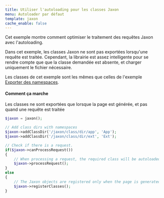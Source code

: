 ```yaml
---
title: Utiliser l'autoloading pour les classes Jaxon
menu: Autoloader par défaut
template: jaxon
cache_enable: false
---
```


Cet exemple montre comment optimiser le traitement des requêtes Jaxon avec l'autoloading.

Dans cet exemple, les classes Jaxon ne sont pas exportées lorsqu'une requête est traitée.
Cependant, la librairie est assez intelligente pour se rendre compte que que la classe demandée est absente, et charger uniquement le fichier nécessaire.

Les classes de cet exemple sont les mêmes que celles de l'exemple [Exporter des namespaces](../namespaces).

#### Comment ça marche

Les classes ne sont exportées que lorsque la page est générée, et pas quand une requête est traitée

```php
$jaxon = jaxon();

// Add class dirs with namespaces
$jaxon->addClassDir('/jaxon/class/dir/app', 'App');
$jaxon->addClassDir('/jaxon/class/dir/ext', 'Ext');

// Check if there is a request.
if($jaxon->canProcessRequest())
{
    // When processing a request, the required class will be autoloaded
    $jaxon->processRequest();
}
else
{
    // The Jaxon objects are registered only when the page is generated
    $jaxon->registerClasses();
}
```
